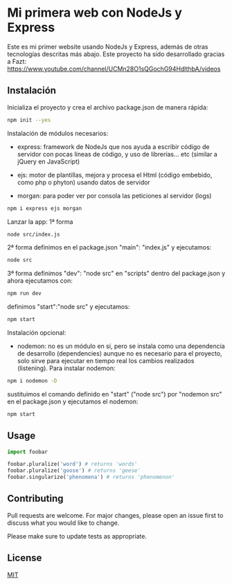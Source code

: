 # Mi primera web con NodeJs y Express

Este es mi primer website usando NodeJs y Express, además de otras tecnologías descritas más abajo.
Este proyecto ha sido desarrollado gracias a Fazt: 
https://www.youtube.com/channel/UCMn28O1sQGochG94HdlthbA/videos

## Instalación

Inicializa el proyecto y crea el archivo package.json de manera rápida:
```bash
npm init --yes
```

Instalación de módulos necesarios:
- express: framework de NodeJs que nos ayuda a escribir código de servidor con pocas líneas de código, y uso de librerías... etc (similar a jQuery en JavaScript)

- ejs: motor de plantillas, mejora y procesa el Html (código embebido, como php o phyton) usando datos de servidor

- morgan: para poder ver por consola las peticiones al servidor (logs)
```bash
npm i express ejs morgan
```
Lanzar la app:
1ª forma
```bash
node src/index.js
```
2ª forma
definimos en el package.json "main": "index.js" y ejecutamos:
```bash
node src
```
3ª forma
definimos "dev": "node src" en "scripts" dentro del package.json y ahora ejecutamos con:
```bash
npm run dev
```
definimos "start":"node src" y ejecutamos:
```bash
npm start
```
Instalación opcional:
- nodemon: no es un módulo en sí, pero se instala como una dependencia de desarrollo (dependencies) aunque no es necesario para el proyecto, solo sirve para ejecutar en tiempo real los cambios realizados (listening). Para instalar nodemon:
```bash
npm i nodemon -D
```
sustituimos el comando definido en "start" ("node src") por "nodemon src" en el package.json y ejecutamos el nodemon:
```bash
npm start
```



## Usage

```python
import foobar

foobar.pluralize('word') # returns 'words'
foobar.pluralize('goose') # returns 'geese'
foobar.singularize('phenomena') # returns 'phenomenon'
```

## Contributing
Pull requests are welcome. For major changes, please open an issue first to discuss what you would like to change.

Please make sure to update tests as appropriate.

## License
[MIT](https://choosealicense.com/licenses/mit/)